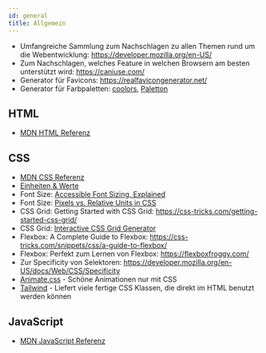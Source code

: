 ```yaml
---
id: general
title: Allgemein
---
```


- Umfangreiche Sammlung zum Nachschlagen zu allen Themen rund um die Webentwicklung: https://developer.mozilla.org/en-US/
- Zum Nachschlagen, welches Feature in welchen Browsern am besten unterstützt wird: https://caniuse.com/
- Generator für Favicons: https://realfavicongenerator.net/
- Generator für Farbpaletten: [coolors](https://coolors.co/), [Paletton](https://www.paletton.com/)

## HTML

- [MDN HTML Referenz](https://developer.mozilla.org/en-US/docs/Web/HTML/Element)

## CSS

- [MDN CSS Referenz](https://developer.mozilla.org/en-US/docs/Web/CSS/Reference)
- [Einheiten & Werte](https://developer.mozilla.org/en-US/docs/Learn/CSS/Building_blocks/Values_and_units)
- Font Size: [Accessible Font Sizing, Explained](https://css-tricks.com/accessible-font-sizing-explained/)
- Font Size: [Pixels vs. Relative Units in CSS](https://www.24a11y.com/2019/pixels-vs-relative-units-in-css-why-its-still-a-big-deal/)
- CSS Grid: Getting Started with CSS Grid: https://css-tricks.com/getting-started-css-grid/
- CSS Grid: [Interactive CSS Grid Generator](https://grid.layoutit.com/)
- Flexbox: A Complete Guide to Flexbox: https://css-tricks.com/snippets/css/a-guide-to-flexbox/
- Flexbox: Perfekt zum Lernen von Flexbox: https://flexboxfroggy.com/
- Zur Specificity von Selektoren: https://developer.mozilla.org/en-US/docs/Web/CSS/Specificity
- [Animate.css](https://animate.style/) - Schöne Animationen nur mit CSS
- [Tailwind](https://tailwindcss.com/) - Liefert viele fertige CSS Klassen, die direkt im HTML benutzt werden können

## JavaScript

- [MDN JavaScript Referenz](https://developer.mozilla.org/en-US/docs/Web/JavaScript)

<!--
- [JavaScript.info](https://javascript.info/)
-->
